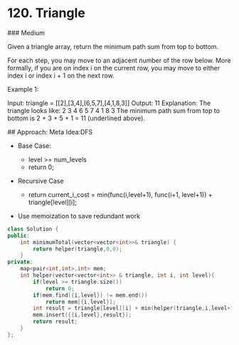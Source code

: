 # 120. Triangle
### Medium

Given a triangle array, return the minimum path sum from top to bottom.

For each step, you may move to an adjacent number of the row below. More formally, if you are on index i on the current row, you may move to either index i or index i + 1 on the next row.

 

Example 1:

Input: triangle = [[2],[3,4],[6,5,7],[4,1,8,3]]
Output: 11
Explanation: The triangle looks like:
   2
  3 4
 6 5 7
4 1 8 3
The minimum path sum from top to bottom is 2 + 3 + 5 + 1 = 11 (underlined above).

## Approach: Meta Idea:DFS

* Base Case:
    * level >= num_levels
    * return 0;

* Recursive Case
    * return current_i_cost = min(func(i,level+1), func(i+1, level+1)) + triangle[level][i];

* Use memoization to save redundant work

```cpp
class Solution {
public:
    int minimumTotal(vector<vector<int>>& triangle) {
        return helper(triangle,0,0);
    }
private:
    map<pair<int,int>,int> mem;
    int helper(vector<vector<int>> & triangle, int i, int level){
        if(level >= triangle.size())
            return 0;
        if(mem.find({i,level}) != mem.end())
            return mem[{i,level}];
        int result = triangle[level][i] + min(helper(triangle,i,level+1), helper(triangle,i+1,level+1));
        mem.insert({{i,level},result});
        return result;
    }
};
```